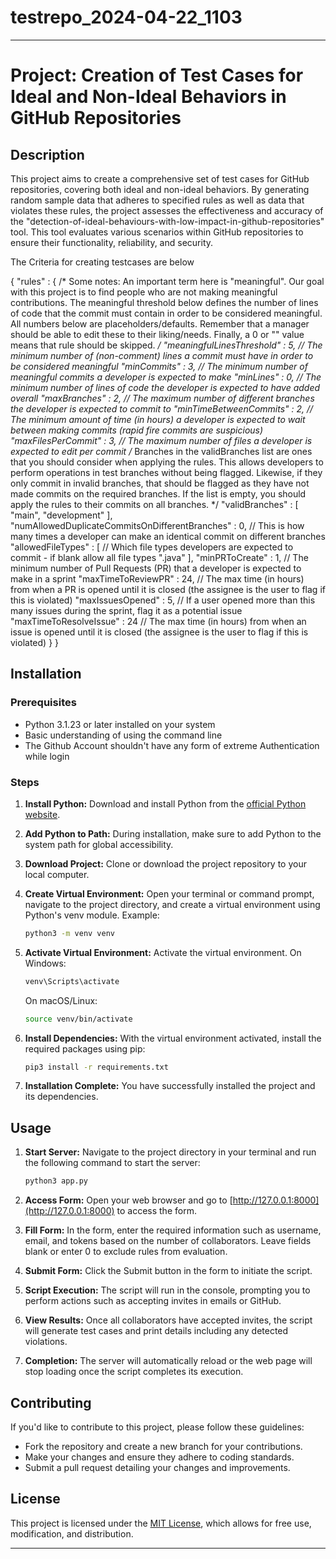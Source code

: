 # testrepo_2024-04-22_1103


---

# Project: Creation of Test Cases for Ideal and Non-Ideal Behaviors in GitHub Repositories

## Description

This project aims to create a comprehensive set of test cases for GitHub repositories, covering both ideal and non-ideal behaviors. By generating random sample data that adheres to specified rules as well as data that violates these rules, the project assesses the effectiveness and accuracy of the "detection-of-ideal-behaviours-with-low-impact-in-github-repositories" tool. This tool evaluates various scenarios within GitHub repositories to ensure their functionality, reliability, and security.

The Criteria for creating testcases are below

{
    "rules" : {
        /*
            Some notes: An important term here is "meaningful". Our goal with this project is to find people who are not making meaningful contributions.
            The meaningful threshold below defines the number of lines of code that the commit must contain in order to be considered meaningful.
            All numbers below are placeholders/defaults. Remember that a manager should be able to edit these to their liking/needs.
            Finally, a 0 or "" value means that rule should be skipped.
        */
        "meaningfulLinesThreshold" : 5, // The minimum number of (non-comment) lines a commit must have in order to be considered meaningful
        "minCommits" : 3, // The minimum number of meaningful commits a developer is expected to make
        "minLines" : 0, // The minimum number of lines of code the developer is expected to have added overall
        "maxBranches" : 2, // The maximum number of different branches the developer is expected to commit to
        "minTimeBetweenCommits" : 2, // The minimum amount of time (in hours) a developer is expected to wait between making commits (rapid fire commits are suspicious)
        "maxFilesPerCommit" : 3, // The maximum number of files a developer is expected to edit per commit
        /*
            Branches in the validBranches list are ones that you should consider when applying the rules. This allows developers to perform operations in test branches
            without being flagged. Likewise, if they only commit in invalid branches, that should be flagged as they have not made commits on the required branches.
            If the list is empty, you should apply the rules to their commits on all branches.
        */
        "validBranches" : [
            "main",
            "development"
        ],
        "numAllowedDuplicateCommitsOnDifferentBranches" : 0, // This is how many times a developer can make an identical commit on different branches
        "allowedFileTypes" : [ // Which file types developers are expected to commit - if blank allow all file types
            ".java"
        ],
        "minPRToCreate" : 1, // The minimum number of Pull Requests (PR) that a developer is expected to make in a sprint
        "maxTimeToReviewPR" : 24, // The max time (in hours) from when a PR is opened until it is closed (the assignee is the user to flag if this is violated)
        "maxIssuesOpened" : 5, // If a user opened more than this many issues during the sprint, flag it as a potential issue
        "maxTimeToResolveIssue" : 24 // The max time (in hours) from when an issue is opened until it is closed (the assignee is the user to flag if this is violated)
    }
}


## Installation

### Prerequisites

- Python 3.1.23 or later installed on your system
- Basic understanding of using the command line
- The Github Account shouldn't have any form of extreme Authentication while login

### Steps

1. **Install Python:** Download and install Python from the [official Python website](https://www.python.org/downloads/release/python-3123/).

2. **Add Python to Path:** During installation, make sure to add Python to the system path for global accessibility.

3. **Download Project:** Clone or download the project repository to your local computer.

4. **Create Virtual Environment:** Open your terminal or command prompt, navigate to the project directory, and create a virtual environment using Python's venv module. Example:
   ```bash
   python3 -m venv venv
   ```

5. **Activate Virtual Environment:** Activate the virtual environment. On Windows:
   ```bash
   venv\Scripts\activate
   ```
   On macOS/Linux:
   ```bash
   source venv/bin/activate
   ```

6. **Install Dependencies:** With the virtual environment activated, install the required packages using pip:
   ```bash
   pip3 install -r requirements.txt
   ```

7. **Installation Complete:** You have successfully installed the project and its dependencies.

## Usage

1. **Start Server:** Navigate to the project directory in your terminal and run the following command to start the server:
   ```bash
   python3 app.py
   ```

2. **Access Form:** Open your web browser and go to [http://127.0.0.1:8000](http://127.0.0.1:8000) to access the form.

3. **Fill Form:** In the form, enter the required information such as username, email, and tokens based on the number of collaborators. Leave fields blank or enter 0 to exclude rules from evaluation.

4. **Submit Form:** Click the Submit button in the form to initiate the script.

5. **Script Execution:** The script will run in the console, prompting you to perform actions such as accepting invites in emails or GitHub.

6. **View Results:** Once all collaborators have accepted invites, the script will generate test cases and print details including any detected violations.

7. **Completion:** The server will automatically reload or the web page will stop loading once the script completes its execution.

## Contributing

If you'd like to contribute to this project, please follow these guidelines:

- Fork the repository and create a new branch for your contributions.
- Make your changes and ensure they adhere to coding standards.
- Submit a pull request detailing your changes and improvements.

## License

This project is licensed under the [MIT License](LICENSE), which allows for free use, modification, and distribution.

---

